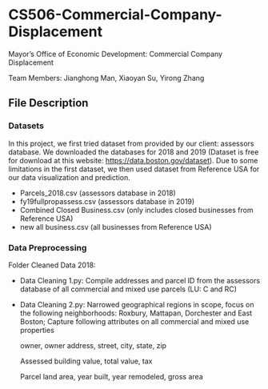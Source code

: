 # CS506-Commercial-Company-Displacement
Mayor’s Office of Economic Development: Commercial Company Displacement

Team Members: Jianghong Man, Xiaoyan Su, Yirong Zhang

## File Description
### Datasets
In this project, we first tried dataset from provided by our client: assessors database. We downloaded the databases for 2018 and 2019 (Dataset is free for download at this website: https://data.boston.gov/dataset). Due to some limitations in the first dataset, we then used dataset from Reference USA for our data visualization and prediction.

* Parcels_2018.csv (assessors database in 2018)
* fy19fullpropassess.csv (assessors database in 2019)
* Combined Closed Business.csv (only includes closed businesses from Reference USA)
* new all business.csv (all businesses from Reference USA)

### Data Preprocessing
Folder Cleaned Data 2018:
* Data Cleaning 1.py: Compile addresses and parcel ID from the assessors database of all commercial and mixed use parcels (LU: C and RC)
* Data Cleaning 2.py: Narrowed geographical regions in scope, focus on the following neighborhoods: Roxbury, Mattapan, Dorchester and East Boston; Capture following attributes on all commercial and mixed use properties
   
   owner, owner address, street, city, state, zip
   
   Assessed building value, total value, tax
   
   Parcel land area, year built, year remodeled, gross area
